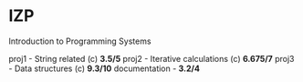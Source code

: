 # IZP
Introduction to Programming Systems

proj1 - String related (c) **3.5/5**
proj2 - Iterative calculations (c) **6.675/7**
proj3 - Data structures (c) **9.3/10**
documentation - **3.2/4**
